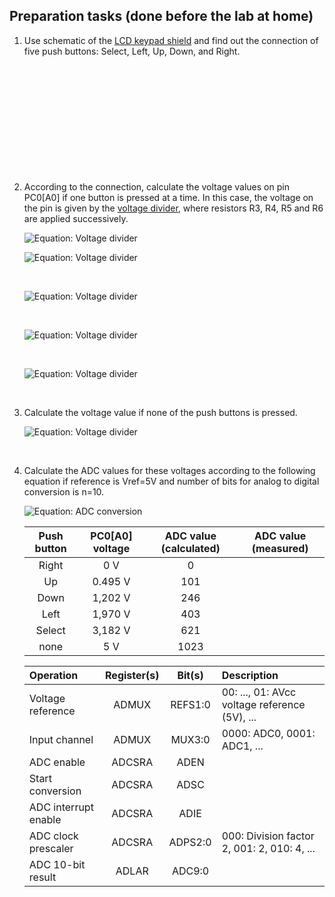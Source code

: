 ## Preparation tasks (done before the lab at home)

1. Use schematic of the [LCD keypad shield](../../Docs/arduino_shield.pdf) and find out the connection of five push buttons: Select, Left, Up, Down, and Right.

   &nbsp;

   &nbsp;

   &nbsp;

   &nbsp;

   &nbsp;

   &nbsp;

2. According to the connection, calculate the voltage values on pin PC0[A0] if one button is pressed at a time. In this case, the voltage on the pin is given by the [voltage divider](https://www.allaboutcircuits.com/tools/voltage-divider-calculator/), where resistors R3, R4, R5 and R6 are applied successively.

   ![Equation: Voltage divider](Images/eq_divider1.png)

   ![Equation: Voltage divider](Images/eq_divider2.png)

   &nbsp;

   ![Equation: Voltage divider](Images/eq_divider3.png)

   &nbsp;

   ![Equation: Voltage divider](Images/eq_divider4.png)

   &nbsp;

   ![Equation: Voltage divider](Images/eq_divider5.png)

   &nbsp;

3. Calculate the voltage value if none of the push buttons is pressed.

   ![Equation: Voltage divider](Images/eq_divider6.png)

   &nbsp;

4. Calculate the ADC values for these voltages according to the following equation if reference is Vref=5V and number of bits for analog to digital conversion is n=10.

   ![Equation: ADC conversion](Images/eq_adc.png)

   | **Push button** | **PC0[A0] voltage** | **ADC value (calculated)** | **ADC value (measured)** |
   | :-: | :-: | :-: | :-: |
   | Right  | 0&nbsp;V | 0   |  |
   | Up     | 0.495&nbsp;V | 101 |  |
   | Down   | 1,202&nbsp;V | 246 |  |
   | Left   | 1,970&nbsp;V | 403 |  |
   | Select | 3,182&nbsp;V | 621 |  |
   | none   | 5&nbsp;V     | 1023 |  |
   
   | **Operation** | **Register(s)** | **Bit(s)** | **Description** |
   | :-- | :-: | :-: | :-- |
   | Voltage reference    | ADMUX | REFS1:0 | 00: ..., 01: AVcc voltage reference (5V), ... |
   | Input channel        | ADMUX | MUX3:0 | 0000: ADC0, 0001: ADC1, ... |
   | ADC enable           | ADCSRA | ADEN |  |
   | Start conversion     | ADCSRA | ADSC |  |
   | ADC interrupt enable | ADCSRA | ADIE  |  |
   | ADC clock prescaler  | ADCSRA | ADPS2:0 | 000: Division factor 2, 001: 2, 010: 4, ...|
   | ADC 10-bit result    | ADLAR | ADC9:0 |  |
